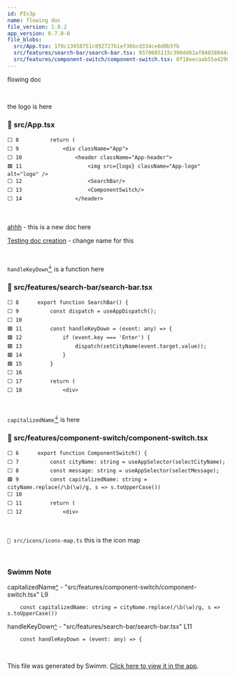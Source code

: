 ```yaml
---
id: PIv3p
name: flowing doc
file_version: 1.0.2
app_version: 0.7.0-0
file_blobs:
  src/App.tsx: 170c13458751c892727b1ef36bcd334ce6d0b5fb
  src/features/search-bar/search-bar.tsx: 9370605115c390dd61af04038044abe7b6ca81f7
  src/features/component-switch/component-switch.tsx: 0f18eecaab55a4298d4a72846fcd0307a2f1ccdb
---
```


flowing doc

<br/>

the logo is here
<!-- NOTE-swimm-snippet: the lines below link your snippet to Swimm -->
### 📄 src/App.tsx
```tsx
⬜ 8          return (
⬜ 9              <div className="App">
⬜ 10                 <header className="App-header">
🟩 11                     <img src={logo} className="App-logo" alt="logo" />
⬜ 12                     <SearchBar/>
⬜ 13                     <ComponentSwitch/>
⬜ 14                 </header>
```

<br/>

[ahhh](ahhh.7yg2i.sw.md) - this is a new doc here

[Testing doc creation](testing-doc-creation.LTxBk.sw.md) - change name for this

<br/>

`handleKeyDown`[<sup id="13cfPy">↓</sup>](#f-13cfPy) is a function here
<!-- NOTE-swimm-snippet: the lines below link your snippet to Swimm -->
### 📄 src/features/search-bar/search-bar.tsx
```tsx
⬜ 8      export function SearchBar() {
⬜ 9          const dispatch = useAppDispatch();
⬜ 10     
🟩 11         const handleKeyDown = (event: any) => {
🟩 12             if (event.key === 'Enter') {
🟩 13                 dispatch(setCityName(event.target.value));
🟩 14             }
🟩 15         }
⬜ 16     
⬜ 17         return (
⬜ 18             <div>
```

<br/>

`capitalizedName`[<sup id="Z158zQe">↓</sup>](#f-Z158zQe) is here
<!-- NOTE-swimm-snippet: the lines below link your snippet to Swimm -->
### 📄 src/features/component-switch/component-switch.tsx
```tsx
⬜ 6      export function ComponentSwitch() {
⬜ 7          const cityName: string = useAppSelector(selectCityName);
⬜ 8          const message: string = useAppSelector(selectMessage);
🟩 9          const capitalizedName: string = cityName.replace(/\b(\w)/g, s => s.toUpperCase())
⬜ 10     
⬜ 11         return (
⬜ 12             <div>
```

<br/>

`📄 src/icons/icons-map.ts` this is the icon map

<br/>

<!-- THIS IS AN AUTOGENERATED SECTION. DO NOT EDIT THIS SECTION DIRECTLY -->
### Swimm Note

<span id="f-Z158zQe">capitalizedName</span>[^](#Z158zQe) - "src/features/component-switch/component-switch.tsx" L9
```tsx
    const capitalizedName: string = cityName.replace(/\b(\w)/g, s => s.toUpperCase())
```

<span id="f-13cfPy">handleKeyDown</span>[^](#13cfPy) - "src/features/search-bar/search-bar.tsx" L11
```tsx
    const handleKeyDown = (event: any) => {
```

<br/>

This file was generated by Swimm. [Click here to view it in the app](http://localhost:5000/repos/Z2l0aHViJTNBJTNBc3Rva2Utd2VhdGhlciUzQSUzQUFkZGllQ29oZW4=/docs/PIv3p).